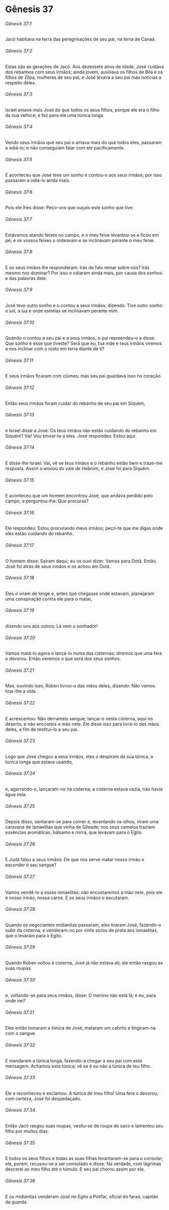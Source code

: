 # Gênesis 37

###### Gênesis 37:1

Jacó habitava na terra das peregrinações de seu pai, na terra de Canaã.

###### Gênesis 37:2

Estas são as gerações de Jacó. Aos dezessete anos de idade, José cuidava dos rebanhos com seus irmãos; ainda jovem, auxiliava os filhos de Bila e os filhos de Zilpa, mulheres de seu pai; e José levava a seu pai más notícias a respeito deles.

###### Gênesis 37:3

Israel amava mais José do que todos os seus filhos, porque ele era o filho da sua velhice; e fez para ele uma túnica longa.

###### Gênesis 37:4

Vendo seus irmãos que seu pai o amava mais do que todos eles, passaram a odiá-lo; e não conseguiam falar com ele pacificamente.

###### Gênesis 37:5

E aconteceu que José teve um sonho e contou-o aos seus irmãos; por isso passaram a odiá-lo ainda mais.

###### Gênesis 37:6

Pois ele lhes disse: Peço-vos que ouçais este sonho que tive:

###### Gênesis 37:7

Estávamos atando feixes no campo, e o meu feixe levantou-se e ficou em pé; e os vossos feixes o rodeavam e se inclinavam perante o meu feixe.

###### Gênesis 37:8

E os seus irmãos lhe responderam: Irás de fato reinar sobre nós? Irás mesmo nos dominar? Por isso o odiaram ainda mais, por causa dos sonhos e das palavras dele.

###### Gênesis 37:9

José teve outro sonho e o contou a seus irmãos, dizendo: Tive outro sonho: o sol, a lua e onze estrelas se inclinavam perante mim.

###### Gênesis 37:10

Quando o contou a seu pai e a seus irmãos, o pai repreendeu-o e disse: Que sonho é esse que tiveste? Será que eu, tua mãe e teus irmãos viremos a nos inclinar com o rosto em terra diante de ti?

###### Gênesis 37:11

E seus irmãos ficaram com ciúmes; mas seu pai guardava isso no coração.

###### Gênesis 37:12

Então seus irmãos foram cuidar do rebanho de seu pai em Siquém,

###### Gênesis 37:13

e Israel disse a José: Os teus irmãos não estão cuidando do rebanho em Siquém? Vai! Vou enviar-te a eles. José respondeu: Estou aqui.

###### Gênesis 37:14

E disse-lhe Israel: Vai, vê se teus irmãos e o rebanho estão bem e traze-me resposta. Assim o enviou do vale de Hebrom, e José foi para Siquém.

###### Gênesis 37:15

E aconteceu que um homem encontrou José, que andava perdido pelo campo, e perguntou-lhe: Que procuras?

###### Gênesis 37:16

Ele respondeu: Estou procurando meus irmãos; peço-te que me digas onde eles estão cuidando do rebanho.

###### Gênesis 37:17

O homem disse: Saíram daqui; eu os ouvi dizer: Vamos para Dotã. Então, José foi atrás de seus irmãos e os achou em Dotã.

###### Gênesis 37:18

Eles o viram de longe e, antes que chegasse onde estavam, planejaram uma conspiração contra ele para o matar,

###### Gênesis 37:19

dizendo uns aos outros: Lá vem o sonhador!

###### Gênesis 37:20

Vamos matá-lo agora e lançá-lo numa das cisternas; diremos que uma fera o devorou. Então veremos o que será dos seus sonhos.

###### Gênesis 37:21

Mas, ouvindo isso, Rúben livrou-o das mãos deles, dizendo: Não vamos tirar-lhe a vida.

###### Gênesis 37:22

E acrescentou: Não derrameis sangue; lançai-o nesta cisterna, aqui no deserto, e não encosteis a mão nele. Ele disse isso para livrá-lo das mãos deles, a fim de restituí-lo a seu pai.

###### Gênesis 37:23

Logo que José chegou a seus irmãos, eles o despiram da sua túnica, a túnica longa que estava usando,

###### Gênesis 37:24

e, agarrando-o, lançaram-no na cisterna; a cisterna estava vazia, não havia água nela.

###### Gênesis 37:25

Depois disso, sentaram-se para comer e, levantando os olhos, viram uma caravana de ismaelitas que vinha de Gileade; nos seus camelos traziam essências aromáticas, bálsamo e mirra, que levavam para o Egito.

###### Gênesis 37:26

E Judá falou a seus irmãos: De que nos serve matar nosso irmão e esconder o seu sangue?

###### Gênesis 37:27

Vamos vendê-lo a esses ismaelitas; não encostaremos a mão nele, pois ele é nosso irmão, nossa carne. E os seus irmãos o escutaram.

###### Gênesis 37:28

Quando os negociantes midianitas passaram, eles tiraram José, fazendo-o subir da cisterna, e venderam-no por vinte siclos de prata aos ismaelitas, que o levaram para o Egito.

###### Gênesis 37:29

Quando Rúben voltou à cisterna, José já não estava ali; ele então rasgou as suas roupas

###### Gênesis 37:30

e, voltando-se para seus irmãos, disse: O menino não está lá; e eu, para onde irei?

###### Gênesis 37:31

Eles então tomaram a túnica de José, mataram um cabrito e tingiram-na com o sangue.

###### Gênesis 37:32

E mandaram a túnica longa, fazendo-a chegar a seu pai com esta mensagem: Achamos esta túnica; vê se é ou não a túnica de teu filho.

###### Gênesis 37:33

Ele a reconheceu e exclamou: A túnica de meu filho! Uma fera o devorou; com certeza, José foi despedaçado.

###### Gênesis 37:34

Então Jacó rasgou suas roupas, vestiu-se de roupa de saco e lamentou seu filho por muitos dias.

###### Gênesis 37:35

E todos os seus filhos e todas as suas filhas levantaram-se para o consolar; ele, porém, recusou-se a ser consolado e disse: Na verdade, com lágrimas descerei ao meu filho até o túmulo. E seu pai chorou assim por ele.

###### Gênesis 37:36

E os midianitas venderam José no Egito a Potifar, oficial do faraó, capitão da guarda.


